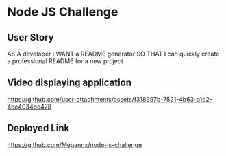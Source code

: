 # Node JS Challenge

## User Story

AS A developer
I WANT a README generator
SO THAT I can quickly create a professional README for a new project


## Video displaying application

https://github.com/user-attachments/assets/f318997b-7521-4b63-a1d2-4ee4034be478

## Deployed Link

https://github.com/Megannx/node-js-challenge
